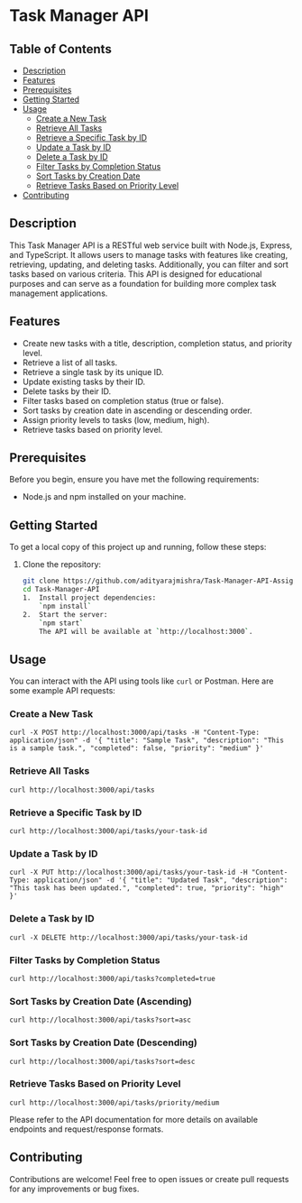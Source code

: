 # Task Manager API

## Table of Contents

- [Description](#description)
- [Features](#features)
- [Prerequisites](#prerequisites)
- [Getting Started](#getting-started)
- [Usage](#usage)
  - [Create a New Task](#create-a-new-task)
  - [Retrieve All Tasks](#retrieve-all-tasks)
  - [Retrieve a Specific Task by ID](#retrieve-a-specific-task-by-id)
  - [Update a Task by ID](#update-a-task-by-id)
  - [Delete a Task by ID](#delete-a-task-by-id)
  - [Filter Tasks by Completion Status](#filter-tasks-by-completion-status)
  - [Sort Tasks by Creation Date](#sort-tasks-by-creation-date)
  - [Retrieve Tasks Based on Priority Level](#retrieve-tasks-based-on-priority-level)
- [Contributing](#contributing)

## Description

This Task Manager API is a RESTful web service built with Node.js, Express, and TypeScript. It allows users to manage tasks with features like creating, retrieving, updating, and deleting tasks. Additionally, you can filter and sort tasks based on various criteria. This API is designed for educational purposes and can serve as a foundation for building more complex task management applications.

## Features

- Create new tasks with a title, description, completion status, and priority level.
- Retrieve a list of all tasks.
- Retrieve a single task by its unique ID.
- Update existing tasks by their ID.
- Delete tasks by their ID.
- Filter tasks based on completion status (true or false).
- Sort tasks by creation date in ascending or descending order.
- Assign priority levels to tasks (low, medium, high).
- Retrieve tasks based on priority level.

## Prerequisites

Before you begin, ensure you have met the following requirements:

- Node.js and npm installed on your machine.

## Getting Started

To get a local copy of this project up and running, follow these steps:

1. Clone the repository:

   ```bash
   git clone https://github.com/adityarajmishra/Task-Manager-API-Assignment.git
   cd Task-Manager-API
   1.  Install project dependencies:
       `npm install`
   2.  Start the server:
       `npm start`
       The API will be available at `http://localhost:3000`.

## Usage

   You can interact with the API using tools like `curl` or Postman. Here are some example API requests:

   ### Create a New Task


   `curl -X POST http://localhost:3000/api/tasks -H "Content-Type: application/json" -d '{
     "title": "Sample Task",
     "description": "This is a sample task.",
     "completed": false,
     "priority": "medium"
   }'`

   ### Retrieve All Tasks

   `curl http://localhost:3000/api/tasks`

   ### Retrieve a Specific Task by ID

   `curl http://localhost:3000/api/tasks/your-task-id`

   ### Update a Task by ID

   `curl -X PUT http://localhost:3000/api/tasks/your-task-id -H "Content-Type: application/json" -d '{
     "title": "Updated Task",
     "description": "This task has been updated.",
     "completed": true,
     "priority": "high"
   }'`

   ### Delete a Task by ID

   `curl -X DELETE http://localhost:3000/api/tasks/your-task-id`

   ### Filter Tasks by Completion Status

   `curl http://localhost:3000/api/tasks?completed=true`

   ### Sort Tasks by Creation Date (Ascending)

   `curl http://localhost:3000/api/tasks?sort=asc`

   ### Sort Tasks by Creation Date (Descending)

   `curl http://localhost:3000/api/tasks?sort=desc`

   ### Retrieve Tasks Based on Priority Level

   `curl http://localhost:3000/api/tasks/priority/medium`

   Please refer to the API documentation for more details on available endpoints and request/response formats.

## Contributing

   Contributions are welcome! Feel free to open issues or create pull requests for any improvements or bug fixes.
